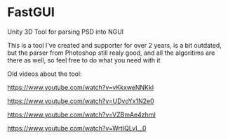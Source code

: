 # FastGUI
Unity 3D Tool for parsing PSD into NGUI


This is a tool I've created and supporter for over 2 years, is a bit outdated, but the parser from Photoshop 
still realy good, and all the algoritims are there as well, so feel free to do what you need with it

Old videos about the tool:

https://www.youtube.com/watch?v=vKkxweNNKkI

https://www.youtube.com/watch?v=UDvoYx1N2e0

https://www.youtube.com/watch?v=VZBmAe4zhmI

https://www.youtube.com/watch?v=WrtIQLvI__0
